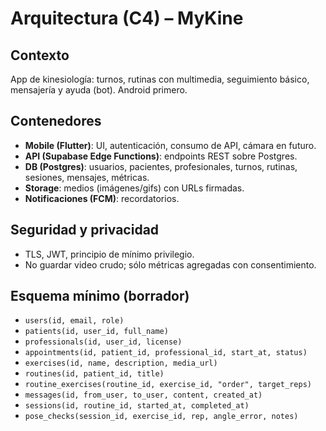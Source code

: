 # Arquitectura (C4) – MyKine

## Contexto
App de kinesiología: turnos, rutinas con multimedia, seguimiento básico, mensajería y ayuda (bot). Android primero.

## Contenedores
- **Mobile (Flutter)**: UI, autenticación, consumo de API, cámara en futuro.
- **API (Supabase Edge Functions)**: endpoints REST sobre Postgres.
- **DB (Postgres)**: usuarios, pacientes, profesionales, turnos, rutinas, sesiones, mensajes, métricas.
- **Storage**: medios (imágenes/gifs) con URLs firmadas.
- **Notificaciones (FCM)**: recordatorios.

## Seguridad y privacidad
- TLS, JWT, principio de mínimo privilegio.
- No guardar video crudo; sólo métricas agregadas con consentimiento.

## Esquema mínimo (borrador)
- `users(id, email, role)`
- `patients(id, user_id, full_name)`
- `professionals(id, user_id, license)`
- `appointments(id, patient_id, professional_id, start_at, status)`
- `exercises(id, name, description, media_url)`
- `routines(id, patient_id, title)`
- `routine_exercises(routine_id, exercise_id, "order", target_reps)`
- `messages(id, from_user, to_user, content, created_at)`
- `sessions(id, routine_id, started_at, completed_at)`
- `pose_checks(session_id, exercise_id, rep, angle_error, notes)`
